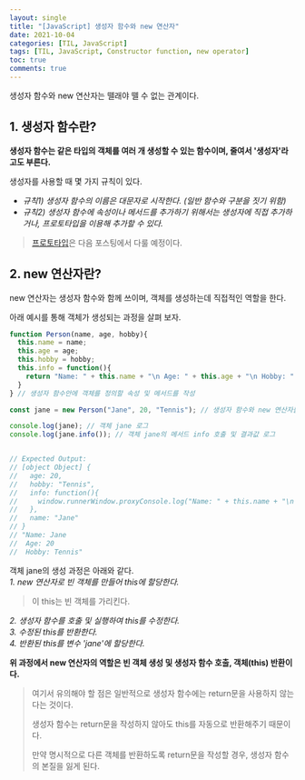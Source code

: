 ```yaml
---
layout: single
title: "[JavaScript] 생성자 함수와 new 연산자"
date: 2021-10-04
categories: [TIL, JavaScript]
tags: [TIL, JavaScript, Constructor function, new operator]
toc: true
comments: true
---
```



생성자 함수와 new 연산자는 뗄래야 뗄 수 없는 관계이다. 

## 1. 생성자 함수란?
**생성자 함수는 같은 타입의 객체를 여러 개 생성할 수 있는 함수이며, 줄여서 '생성자'라고도 부른다.**

생성자를 사용할 때 몇 가지 규칙이 있다.
- *규칙1) 생성자 함수의 이름은 대문자로 시작한다. (일반 함수와 구분을 짓기 위함)*
- *규칙2) 생성자 함수에 속성이나 메서드를 추가하기 위해서는 생성자에 직접 추가하거나, 프로토타입을 이용해 추가할 수 있다.* 
> [프로토타입]()은 다음 포스팅에서 다룰 예정이다.


## 2. new 연산자란?
new 연산자는 생성자 함수와 함께 쓰이며, 객체를 생성하는데 직접적인 역할을 한다.

아래 예시를 통해 객체가 생성되는 과정을 살펴 보자. 
```javascript
function Person(name, age, hobby){
  this.name = name;
  this.age = age;
  this.hobby = hobby;
  this.info = function(){
    return "Name: " + this.name + "\n Age: " + this.age + "\n Hobby: " + this.hobby;
  }
} // 생성자 함수안에 객체를 정의할 속성 및 메서드를 작성

const jane = new Person("Jane", 20, "Tennis"); // 생성자 함수와 new 연산자를 통해 객체 jane을 생성

console.log(jane); // 객체 jane 로그
console.log(jane.info()); // 객체 jane의 메서드 info 호출 및 결과값 로그


// Expected Output:
// [object Object] {
//   age: 20,
//   hobby: "Tennis",
//   info: function(){
//     window.runnerWindow.proxyConsole.log("Name: " + this.name + "\n Age: " + this.age + "\n Hobby: " + this.hobby);
//   },
//   name: "Jane"
// } 
// "Name: Jane
//  Age: 20
//  Hobby: Tennis"
```
객체 jane의 생성 과정은 아래와 같다.  
*1. new 연산자로 빈 객체를 만들어 this에 할당한다.*

> 이 this는 빈 객체를 가리킨다.    
  
*2. 생성자 함수를 호출 및 실행하여 this를 수정한다.*  
*3. 수정된 this를 반환한다.*  
*4. 반환된 this를 변수 'jane'에 할당한다.*  

**위 과정에서 new 연산자의 역할은 빈 객체 생성 및 생성자 함수 호출, 객체(this) 반환이다.**

> 여기서 유의해야 할 점은 일반적으로 생성자 함수에는 return문을 사용하지 않는다는 것이다. 
>
> 생성자 함수는 return문을 작성하지 않아도 this를 자동으로 반환해주기 때문이다. 
>
> 만약 명시적으로 다른 객체를 반환하도록 return문을 작성할 경우, 생성자 함수의 본질을 잃게 된다. 
